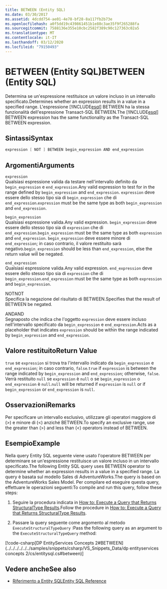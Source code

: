 ```yaml
---
title: BETWEEN (Entity SQL)
ms.date: 03/30/2017
ms.assetid: 4dcdd754-ae01-4e78-bf28-8a117fb2b73e
ms.openlocfilehash: a0f5dd19c439861451b1e88c3ae35f9f265288fa
ms.sourcegitcommit: 7588136e355e10cbc2582f389c90c127363c02a5
ms.translationtype: MT
ms.contentlocale: it-IT
ms.lasthandoff: 03/12/2020
ms.locfileid: "79150493"
---
```

# <a name="between-entity-sql"></a><span data-ttu-id="ec0e2-102">BETWEEN (Entity SQL)</span><span class="sxs-lookup"><span data-stu-id="ec0e2-102">BETWEEN (Entity SQL)</span></span>
<span data-ttu-id="ec0e2-103">Determina se un'espressione restituisce un valore incluso in un intervallo specificato.</span><span class="sxs-lookup"><span data-stu-id="ec0e2-103">Determines whether an expression results in a value in a specified range.</span></span> <span data-ttu-id="ec0e2-104">L'espressione [!INCLUDE[esql](../../../../../../includes/esql-md.md)] BETWEEN ha la stessa funzionalità dell'espressione Transact-SQL BETWEEN.</span><span class="sxs-lookup"><span data-stu-id="ec0e2-104">The [!INCLUDE[esql](../../../../../../includes/esql-md.md)] BETWEEN expression has the same functionality as the Transact-SQL BETWEEN expression.</span></span>  
  
## <a name="syntax"></a><span data-ttu-id="ec0e2-105">Sintassi</span><span class="sxs-lookup"><span data-stu-id="ec0e2-105">Syntax</span></span>  
  
```csharp  
expression [ NOT ] BETWEEN begin_expression AND end_expression
```  
  
## <a name="arguments"></a><span data-ttu-id="ec0e2-106">Argomenti</span><span class="sxs-lookup"><span data-stu-id="ec0e2-106">Arguments</span></span>  
 `expression`  
 <span data-ttu-id="ec0e2-107">Qualsiasi espressione valida da testare nell'intervallo definito da `begin_expression` e `end_expression`.</span><span class="sxs-lookup"><span data-stu-id="ec0e2-107">Any valid expression to test for in the range defined by `begin_expression` and `end_expression`.</span></span> <span data-ttu-id="ec0e2-108">`expression` deve essere dello stesso tipo sia di `begin_expression` che di `end_expression`.</span><span class="sxs-lookup"><span data-stu-id="ec0e2-108">`expression` must be the same type as both `begin_expression` and `end_expression`.</span></span>  
  
 `begin_expression`  
 <span data-ttu-id="ec0e2-109">Qualsiasi espressione valida.</span><span class="sxs-lookup"><span data-stu-id="ec0e2-109">Any valid expression.</span></span> <span data-ttu-id="ec0e2-110">`begin_expression` deve essere dello stesso tipo sia di `expression` che di `end_expression`.</span><span class="sxs-lookup"><span data-stu-id="ec0e2-110">`begin_expression` must be the same type as both `expression` and `end_expression`.</span></span> <span data-ttu-id="ec0e2-111">`begin_expression` deve essere minore di `end_expression`; in caso contrario, il valore restituito sarà negativo.</span><span class="sxs-lookup"><span data-stu-id="ec0e2-111">`begin_expression` should be less than `end_expression`, else the return value will be negated.</span></span>  
  
 `end_expression`  
 <span data-ttu-id="ec0e2-112">Qualsiasi espressione valida.</span><span class="sxs-lookup"><span data-stu-id="ec0e2-112">Any valid expression.</span></span> <span data-ttu-id="ec0e2-113">`end_expression` deve essere dello stesso tipo sia di `expression` che di `begin_expression`.</span><span class="sxs-lookup"><span data-stu-id="ec0e2-113">`end_expression` must be the same type as both `expression` and `begin_expression`.</span></span>  
  
 <span data-ttu-id="ec0e2-114">NOT</span><span class="sxs-lookup"><span data-stu-id="ec0e2-114">NOT</span></span>  
 <span data-ttu-id="ec0e2-115">Specifica la negazione del risultato di BETWEEN.</span><span class="sxs-lookup"><span data-stu-id="ec0e2-115">Specifies that the result of BETWEEN be negated.</span></span>  
  
 <span data-ttu-id="ec0e2-116">AND</span><span class="sxs-lookup"><span data-stu-id="ec0e2-116">AND</span></span>  
 <span data-ttu-id="ec0e2-117">Segnaposto che indica che l'oggetto `expression` deve essere incluso nell'intervallo specificato da `begin_expression` e `end_expression`.</span><span class="sxs-lookup"><span data-stu-id="ec0e2-117">Acts as a placeholder that indicates `expression` should be within the range indicated by `begin_expression` and `end_expression`.</span></span>  
  
## <a name="return-value"></a><span data-ttu-id="ec0e2-118">Valore restituito</span><span class="sxs-lookup"><span data-stu-id="ec0e2-118">Return Value</span></span>  
 <span data-ttu-id="ec0e2-119">`true` se `expression` si trova tra l'intervallo indicato da `begin_expression` e `end_expression`; in caso contrario, `false`.</span><span class="sxs-lookup"><span data-stu-id="ec0e2-119">`true` if `expression` is between the range indicated by `begin_expression` and `end_expression`; otherwise, `false`.</span></span> <span data-ttu-id="ec0e2-120">Verrà restituito `null` se `expression` è `null` o se `begin_expression` o `end_expression` è `null`.</span><span class="sxs-lookup"><span data-stu-id="ec0e2-120">`null` will be returned if `expression` is `null` or if `begin_expression` or `end_expression` is `null`.</span></span>  
  
## <a name="remarks"></a><span data-ttu-id="ec0e2-121">Osservazioni</span><span class="sxs-lookup"><span data-stu-id="ec0e2-121">Remarks</span></span>  
 <span data-ttu-id="ec0e2-122">Per specificare un intervallo esclusivo, utilizzare gli operatori maggiore di (>) e minore di (<) anziché BETWEEN.</span><span class="sxs-lookup"><span data-stu-id="ec0e2-122">To specify an exclusive range, use the greater than (>) and less than (<) operators instead of BETWEEN.</span></span>  
  
## <a name="example"></a><span data-ttu-id="ec0e2-123">Esempio</span><span class="sxs-lookup"><span data-stu-id="ec0e2-123">Example</span></span>  
 <span data-ttu-id="ec0e2-124">Nella query Entity SQL seguente viene usato l'operatore BETWEEN per determinare se un'espressione restituisce un valore incluso in un intervallo specificato.</span><span class="sxs-lookup"><span data-stu-id="ec0e2-124">The following Entity SQL query uses BETWEEN operator to determine whether an expression results in a value in a specified range.</span></span> <span data-ttu-id="ec0e2-125">La query è basata sul modello Sales di AdventureWorks.</span><span class="sxs-lookup"><span data-stu-id="ec0e2-125">The query is based on the AdventureWorks Sales Model.</span></span> <span data-ttu-id="ec0e2-126">Per compilare ed eseguire questa query, effettuare le operazioni seguenti:</span><span class="sxs-lookup"><span data-stu-id="ec0e2-126">To compile and run this query, follow these steps:</span></span>  
  
1. <span data-ttu-id="ec0e2-127">Seguire la procedura indicata in [How to: Execute a Query that Returns StructuralType Results](../how-to-execute-a-query-that-returns-structuraltype-results.md).</span><span class="sxs-lookup"><span data-stu-id="ec0e2-127">Follow the procedure in [How to: Execute a Query that Returns StructuralType Results](../how-to-execute-a-query-that-returns-structuraltype-results.md).</span></span>  
  
2. <span data-ttu-id="ec0e2-128">Passare la query seguente come argomento al metodo `ExecuteStructuralTypeQuery` :</span><span class="sxs-lookup"><span data-stu-id="ec0e2-128">Pass the following query as an argument to the `ExecuteStructuralTypeQuery` method:</span></span>  
  
 [!code-csharp[DP EntityServices Concepts 2#BETWEEN](../../../../../../samples/snippets/csharp/VS_Snippets_Data/dp entityservices concepts 2/cs/entitysql.cs#between)]  
  
## <a name="see-also"></a><span data-ttu-id="ec0e2-129">Vedere anche</span><span class="sxs-lookup"><span data-stu-id="ec0e2-129">See also</span></span>

- [<span data-ttu-id="ec0e2-130">Riferimento a Entity SQL</span><span class="sxs-lookup"><span data-stu-id="ec0e2-130">Entity SQL Reference</span></span>](entity-sql-reference.md)
